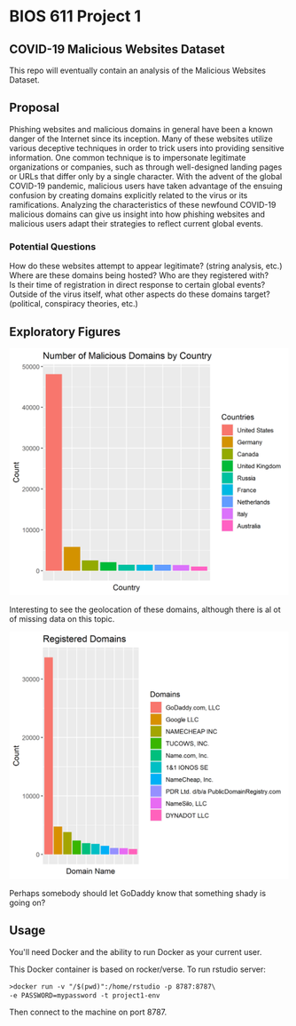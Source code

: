 BIOS 611 Project 1
====================

COVID-19 Malicious Websites Dataset
----------------------------------

This repo will eventually contain an analysis of the Malicious Websites Dataset. 

Proposal
--------
Phishing websites and malicious domains in general have been a known danger of the Internet since its inception. Many of these websites utilize various deceptive techniques in order to trick users
into providing sensitive information. One common technique is to impersonate legitimate organizations or companies, such as through well-designed landing pages or URLs that differ only by a single character.
With the advent of the global COVID-19 pandemic, malicious users have taken advantage of the ensuing confusion by creating domains explicitly related to the virus or its ramifications. Analyzing the characteristics
of these newfound COVID-19 malicious domains can give us insight into how phishing websites and malicious users adapt their strategies to reflect current global events.

### Potential Questions

How do these websites attempt to appear legitimate? (string analysis, etc.)  
Where are these domains being hosted? Who are they registered with?  
Is their time of registration in direct response to certain global events?  
Outside of the virus itself, what other aspects do these domains target? (political, conspiracy theories, etc.)

Exploratory Figures
-------------------
![](figures/domains_by_country.png)

Interesting to see the geolocation of these domains, although there is al ot of missing data on this topic.

![](figures/regdomains.png)

Perhaps somebody should let GoDaddy know that something shady is going on?

Usage
-----

You'll need Docker and the ability to run Docker as your current user.

This Docker container is based on rocker/verse. To run rstudio server:

    >docker run -v "/$(pwd)":/home/rstudio -p 8787:8787\
    -e PASSWORD=mypassword -t project1-env
    
Then connect to the machine on port 8787.